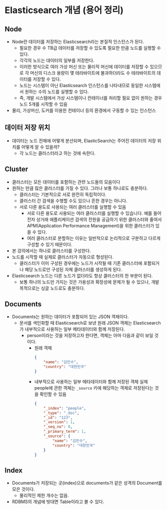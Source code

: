 # Elasticsearch 개념 (용어 정리)

## Node

-   Node란 데이터를 저장하는 Elasticsearch라는 본질적 인스턴스가 된다.
    -   필요한 경우 수 TB급 데이터를 저장할 수 있도록 필요한 만큼 노드를 실행할 수 있다.
    -   각각의 노드는 데이터의 일부를 저장한다.
    -   이러한 방식으로 여러 가상 머신 또는 물리적 머신에 데이터를 저장할 수 있으므로 각 머신의 디스크 용량이 몇 테라바이트에 불과하더라도 수 테라바이트의 데이터를 저장할 수 있다.
    -   노드는 시스템이 아닌 Elasticsearch 인스턴스를 나타내므로 동일한 시스템에서 원하는 수의 노드를 실행할 수 있다.
    -   즉, 개발 시스템에서 가상 시스템이나 컨테이너를 처리할 필요 없이 원하는 경우 노드 5개를 시작할 수 있음
-   물리, 가상머신, 도커를 이용한 컨테이너 등의 환경에서 구동할 수 있는 인스턴스

## 데이터 저장 위치

-   데이터는 노드 전체에 어떻게 분산되며, ElasticSearch는 주어진 데이터의 저장 위치를 어떻게 알 수 있을까?
    -   각 노드는 클러스터라고 하는 것에 속한다.

## Cluster

-   클러스터는 모든 데이터를 포함하는 관련 노드들의 모음이다
-   원하는 만큼 많은 클러스터를 가질 수 있다. 그러나 보통 하나로도 충분하다.
    -   클러스터는 기본적으로 서로 완전히 독립적이다.
    -   클러스터 간 검색을 수행할 수도 있으나 흔한 경우는 아니다.
    -   서로 다른 용도로 사용되는 여러 클러스터를 실행할 수 있음
        -   서로 다른 용도로 사용되는 여러 클러스터를 실행할 수 있습니다. 예를 들어 전자 상거래 애플리케이션 검색의 전원을 공급하기 위한 클러스터와 줄여서 APM(Application Performance Management)을 위한 클러스터가 있을 수 있다.
        -   여러 클러스터로 분할하는 이유는 일반적으로 논리적으로 구분하고 다르게 구성할 수 있기 때문이다.
-   본 강의에서는 하나로 클러스터를 구성한다.
-   노드를 시작할 때 실제로 클러스터가 자동으로 형성된다.
    -   클러스터가 이미 구성된 경우에는 노드가 시작될 때 기존 클러스터에 포함되거나 해당 노드로만 구성된 자체 클러스터를 생성하게 된다.
-   Elasticsearch 노드는 다른 노드가 없더라도 항상 클러스터의 한 부분이 된다.
    -   보통 하나의 노드만 가지는 것은 가용성과 확장성에 문제가 될 수 있으나, 개발 목적으로는 싱글 노드로도 충분하다.

## Documents

-   Documents는 원하는 데이터가 포함되어 있는 JSON 객체이다.
    -   문서를 색인화할 때 Elasticsearch로 보낸 원래 JSON 객체는 Elasticsearch가 내부적으로 사용하는 일부 메타데이터와 함께 저장된다.
        -   person이라는 것을 저장하고자 한다면, 객체는 아마 다음과 같이 보일 것이다.
            -   원래 객체
                ```json
                {
                    "name": "김민수",
                    "country": "대한민국"
                }
                ```
            -   내부적으로 사용하는 일부 메타데이터와 함께 저장된 객체
                실제 people에 관한 객체는 `_source` 키에 해당하는 객체로 저장된다는 것을 확인할 수 있음
                ```json
                {
                    "_index": "people",
                    "_type": "_doc",
                    "_id": "123",
                    "_version": 1,
                    "_seq_no": 0,
                    "_primary_term": 1,
                    "_source": {
                        "name": "김민수",
                        "country": "대한민국"
                    }
                }
                ```

## Index

-   Documents가 저장되는 곳(index)으로 documents가 같은 성격의 Document를 모은 것이다.
    -   물리적인 제한 개수는 없음.
-   RDBMS의 개념에 빗대면 Table이라고 볼 수 있다.
